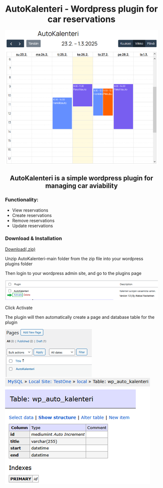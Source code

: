 <h1 align="center"> AutoKalenteri - Wordpress plugin for car reservations </h1>

<p align="center"><img src="github/kalenteri.png"/></p>

<h2 align="center"> AutoKalenteri is a simple wordpress plugin for managing car aviability </h2>

<h3> Functionality: </h3>
<ul>
  <li>View reservations</li>
  <li>Create reservations</li>
  <li>Remove reservations</li>
  <li>Update reservations</li>
</ul>


<h3> Download & Installation </h3>
<a href="https://codeload.github.com/nesterinen/AutoKalenteri/zip/refs/heads/main"> Download(.zip) </a>
<p>Unzip AutoKalenteri-main folder from the zip file into your wordpress plugins folder</p>
<p>Then login to your wordpress admin site, and go to the plugins page</p>
<img src="github/wppluginmarked.png"/>
<p>Click Activate</p>
<p>The plugin will then automatically create a page and database table for the plugin</p>
<img src="github/wppages.png"/>
<img src="github/table.png"/>